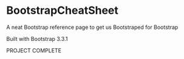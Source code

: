 # BootstrapCheatSheet
A neat Bootstrap reference page to get us Bootstraped for Bootstrap

Built with Bootstrap 3.3.1

PROJECT COMPLETE
